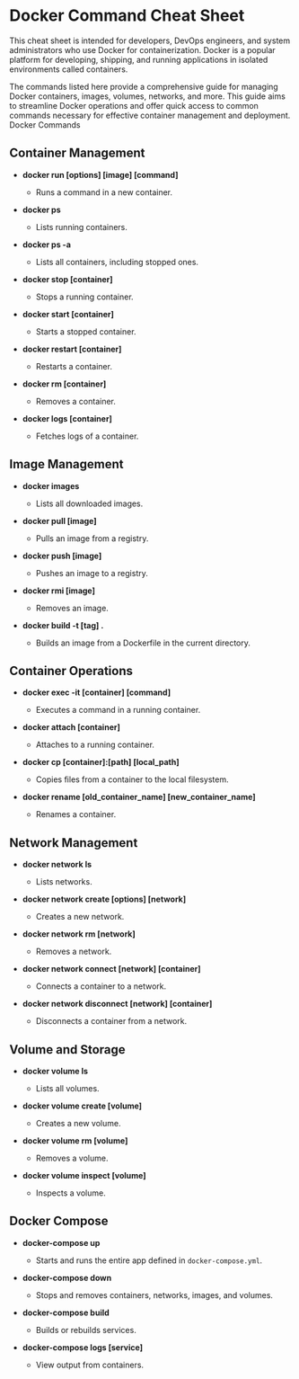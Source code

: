 # Docker Command Cheat Sheet

This cheat sheet is intended for developers, DevOps engineers, and system administrators who use Docker for containerization. Docker is a popular platform for developing, shipping, and running applications in isolated environments called containers.

The commands listed here provide a comprehensive guide for managing Docker containers, images, volumes, networks, and more. This guide aims to streamline Docker operations and offer quick access to common commands necessary for effective container management and deployment.
Docker Commands

## Container Management

- **docker run [options] [image] [command]**
  - Runs a command in a new container.

- **docker ps**
  - Lists running containers.

- **docker ps -a**
  - Lists all containers, including stopped ones.

- **docker stop [container]**
  - Stops a running container.

- **docker start [container]**
  - Starts a stopped container.

- **docker restart [container]**
  - Restarts a container.

- **docker rm [container]**
  - Removes a container.

- **docker logs [container]**
  - Fetches logs of a container.

## Image Management

- **docker images**
  - Lists all downloaded images.

- **docker pull [image]**
  - Pulls an image from a registry.

- **docker push [image]**
  - Pushes an image to a registry.

- **docker rmi [image]**
  - Removes an image.

- **docker build -t [tag] .**
  - Builds an image from a Dockerfile in the current directory.

## Container Operations

- **docker exec -it [container] [command]**
  - Executes a command in a running container.

- **docker attach [container]**
  - Attaches to a running container.

- **docker cp [container]:[path] [local_path]**
  - Copies files from a container to the local filesystem.

- **docker rename [old_container_name] [new_container_name]**
  - Renames a container.

## Network Management

- **docker network ls**
  - Lists networks.

- **docker network create [options] [network]**
  - Creates a new network.

- **docker network rm [network]**
  - Removes a network.

- **docker network connect [network] [container]**
  - Connects a container to a network.

- **docker network disconnect [network] [container]**
  - Disconnects a container from a network.

## Volume and Storage

- **docker volume ls**
  - Lists all volumes.

- **docker volume create [volume]**
  - Creates a new volume.

- **docker volume rm [volume]**
  - Removes a volume.

- **docker volume inspect [volume]**
  - Inspects a volume.

## Docker Compose

- **docker-compose up**
  - Starts and runs the entire app defined in `docker-compose.yml`.

- **docker-compose down**
  - Stops and removes containers, networks, images, and volumes.

- **docker-compose build**
  - Builds or rebuilds services.

- **docker-compose logs [service]**
  - View output from containers.
